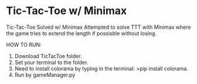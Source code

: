 # Tic-Tac-Toe w/ Minimax

Tic-Tac-Toe Solved w/ Minimax
Attempted to solve TTT with Minimax where the game tries to extend the length if possisble without losing.

HOW TO RUN:
1. Download TicTacToe folder.
2. Set your terminal to the folder.
3. Need to install colorama by typing in the terminal:
   \>pip install colorama.
4. Run by gameManager.py
